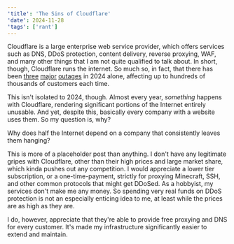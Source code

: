 ```yaml
---
'title': 'The Sins of Cloudflare'
'date': 2024-11-28
'tags': ['rant']
---
```


Cloudflare is a large enterprise web service provider, which offers services such as DNS, DDoS protection, content delivery, reverse proxying, WAF, and many other things that I am not quite qualified to talk about. In short, though, Cloudflare runs the internet. So much so, in fact, that there has been [three](https://blog.cloudflare.com/cloudflare-incident-on-september-17-2024) [major](https://blog.cloudflare.com/cloudflare-incident-on-november-14-2024-resulting-in-lost-logs) [outages](https://blog.cloudflare.com/cloudflare-incident-on-june-20-2024) in 2024 alone, affecting up to hundreds of thousands of customers each time.

This isn't isolated to 2024, though. Almost every year, _something_ happens with Cloudflare, rendering significant portions of the Internet entirely unusable. And yet, despite this, basically every company with a website uses them. So my question is, why?

Why does half the Internet depend on a company that consistently leaves them hanging?

<!-- more -->

This is more of a placeholder post than anything. I don't have any legitimate gripes with Cloudflare, other than their high prices and large market share, which kinda pushes out any competition. I would appreciate a lower tier subscription, or a one-time-payment, strictly for proxying Minecraft, SSH, and other common protocols that might get DDoSed. As a hobbyist, my services don't make me any money. So spending very real funds on DDoS protection is not an especially enticing idea to me, at least while the prices are as high as they are.

I do, however, appreciate that they're able to provide free proxying and DNS for every customer. It's made my infrastructure significantly easier to extend and maintain.

